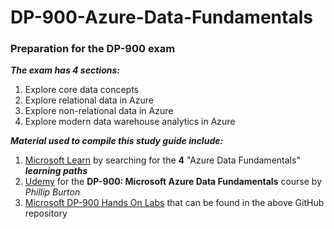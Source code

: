 # DP-900-Azure-Data-Fundamentals

### **Preparation for the DP-900 exam**

**_The exam has 4 sections:_**
1. Explore core data concepts
2. Explore relational data in Azure
3. Explore non-relational data in Azure
4. Explore modern data warehouse analytics in Azure

**_Material used to compile this study guide include:_**
1. [Microsoft Learn](https://docs.microsoft.com/en-us/learn/browse/) by searching for the **4** "Azure Data Fundamentals" **_learning paths_**
2. [Udemy](https://www.udemy.com/course/dp-900-microsoft-azure-data-fundamentals-course/) for the **DP-900: Microsoft Azure Data Fundamentals** course by _Phillip Burton_
3. [Microsoft DP-900 Hands On Labs](https://github.com/antoniaandreou/DP-900T00A-Azure-Data-Fundamentals) that can be found in the above GitHub repository
##